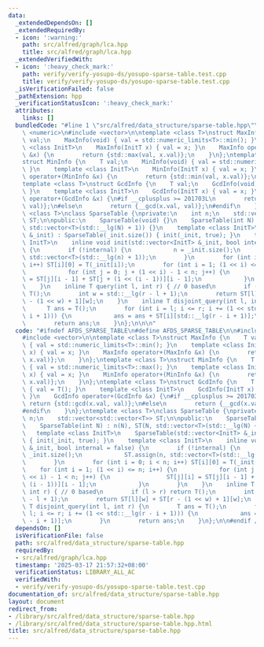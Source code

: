 ```yaml
---
data:
  _extendedDependsOn: []
  _extendedRequiredBy:
  - icon: ':warning:'
    path: src/alfred/graph/lca.hpp
    title: src/alfred/graph/lca.hpp
  _extendedVerifiedWith:
  - icon: ':heavy_check_mark:'
    path: verify/verify-yosupo-ds/yosupo-sparse-table.test.cpp
    title: verify/verify-yosupo-ds/yosupo-sparse-table.test.cpp
  _isVerificationFailed: false
  _pathExtension: hpp
  _verificationStatusIcon: ':heavy_check_mark:'
  attributes:
    links: []
  bundledCode: "#line 1 \"src/alfred/data_structure/sparse-table.hpp\"\n\n\n\n#include\
    \ <numeric>\n#include <vector>\n\ntemplate <class T>\nstruct MaxInfo {\n    T\
    \ val;\n    MaxInfo(void) { val = std::numeric_limits<T>::min(); }\n    template\
    \ <class InitT>\n    MaxInfo(InitT x) { val = x; }\n    MaxInfo operator+(MaxInfo\
    \ &x) {\n        return {std::max(val, x.val)};\n    }\n};\ntemplate <class T>\n\
    struct MinInfo {\n    T val;\n    MinInfo(void) { val = std::numeric_limits<T>::max();\
    \ }\n    template <class InitT>\n    MinInfo(InitT x) { val = x; }\n    MinInfo\
    \ operator+(MinInfo &x) {\n        return {std::min(val, x.val)};\n    }\n};\n\
    template <class T>\nstruct GcdInfo {\n    T val;\n    GcdInfo(void) { val = T();\
    \ }\n    template <class InitT>\n    GcdInfo(InitT x) { val = x; }\n    GcdInfo\
    \ operator+(GcdInfo &x) {\n#if __cplusplus >= 201703L\n        return {std::gcd(x.val,\
    \ val)};\n#else\n        return {__gcd(x.val, val)};\n#endif\n    }\n};\ntemplate\
    \ <class T>\nclass SparseTable {\nprivate:\n    int n;\n    std::vector<std::vector<T>>\
    \ ST;\n\npublic:\n    SparseTable(void) {}\n    SparseTable(int N) : n(N), ST(N,\
    \ std::vector<T>(std::__lg(N) + 1)) {}\n    template <class InitT>\n    SparseTable(std::vector<InitT>\
    \ &_init) : SparseTable(_init.size()) { init(_init, true); }\n    template <class\
    \ InitT>\n    inline void init(std::vector<InitT> &_init, bool internal = false)\
    \ {\n        if (!internal) {\n            n = _init.size();\n            ST.assign(n,\
    \ std::vector<T>(std::__lg(n) + 1));\n        }\n        for (int i = 0; i < n;\
    \ i++) ST[i][0] = T(_init[i]);\n        for (int i = 1; (1 << i) <= n; i++) {\n\
    \            for (int j = 0; j + (1 << i) - 1 < n; j++) {\n                ST[j][i]\
    \ = ST[j][i - 1] + ST[j + (1 << (i - 1))][i - 1];\n            }\n        }\n\
    \    }\n    inline T query(int l, int r) { // 0 based\n        if (l > r) return\
    \ T();\n        int w = std::__lg(r - l + 1);\n        return ST[l][w] + ST[r\
    \ - (1 << w) + 1][w];\n    }\n    inline T disjoint_query(int l, int r) {\n  \
    \      T ans = T();\n        for (int i = l; i <= r; i += (1 << std::__lg(r -\
    \ i + 1))) {\n            ans = ans + ST[i][std::__lg(r - i + 1)];\n        }\n\
    \        return ans;\n    }\n};\n\n\n"
  code: "#ifndef AFDS_SPARSE_TABLE\n#define AFDS_SPARSE_TABLE\n\n#include <numeric>\n\
    #include <vector>\n\ntemplate <class T>\nstruct MaxInfo {\n    T val;\n    MaxInfo(void)\
    \ { val = std::numeric_limits<T>::min(); }\n    template <class InitT>\n    MaxInfo(InitT\
    \ x) { val = x; }\n    MaxInfo operator+(MaxInfo &x) {\n        return {std::max(val,\
    \ x.val)};\n    }\n};\ntemplate <class T>\nstruct MinInfo {\n    T val;\n    MinInfo(void)\
    \ { val = std::numeric_limits<T>::max(); }\n    template <class InitT>\n    MinInfo(InitT\
    \ x) { val = x; }\n    MinInfo operator+(MinInfo &x) {\n        return {std::min(val,\
    \ x.val)};\n    }\n};\ntemplate <class T>\nstruct GcdInfo {\n    T val;\n    GcdInfo(void)\
    \ { val = T(); }\n    template <class InitT>\n    GcdInfo(InitT x) { val = x;\
    \ }\n    GcdInfo operator+(GcdInfo &x) {\n#if __cplusplus >= 201703L\n       \
    \ return {std::gcd(x.val, val)};\n#else\n        return {__gcd(x.val, val)};\n\
    #endif\n    }\n};\ntemplate <class T>\nclass SparseTable {\nprivate:\n    int\
    \ n;\n    std::vector<std::vector<T>> ST;\n\npublic:\n    SparseTable(void) {}\n\
    \    SparseTable(int N) : n(N), ST(N, std::vector<T>(std::__lg(N) + 1)) {}\n \
    \   template <class InitT>\n    SparseTable(std::vector<InitT> &_init) : SparseTable(_init.size())\
    \ { init(_init, true); }\n    template <class InitT>\n    inline void init(std::vector<InitT>\
    \ &_init, bool internal = false) {\n        if (!internal) {\n            n =\
    \ _init.size();\n            ST.assign(n, std::vector<T>(std::__lg(n) + 1));\n\
    \        }\n        for (int i = 0; i < n; i++) ST[i][0] = T(_init[i]);\n    \
    \    for (int i = 1; (1 << i) <= n; i++) {\n            for (int j = 0; j + (1\
    \ << i) - 1 < n; j++) {\n                ST[j][i] = ST[j][i - 1] + ST[j + (1 <<\
    \ (i - 1))][i - 1];\n            }\n        }\n    }\n    inline T query(int l,\
    \ int r) { // 0 based\n        if (l > r) return T();\n        int w = std::__lg(r\
    \ - l + 1);\n        return ST[l][w] + ST[r - (1 << w) + 1][w];\n    }\n    inline\
    \ T disjoint_query(int l, int r) {\n        T ans = T();\n        for (int i =\
    \ l; i <= r; i += (1 << std::__lg(r - i + 1))) {\n            ans = ans + ST[i][std::__lg(r\
    \ - i + 1)];\n        }\n        return ans;\n    }\n};\n\n#endif // AFDS_SPARSE_TABLE\n"
  dependsOn: []
  isVerificationFile: false
  path: src/alfred/data_structure/sparse-table.hpp
  requiredBy:
  - src/alfred/graph/lca.hpp
  timestamp: '2025-03-17 21:57:32+08:00'
  verificationStatus: LIBRARY_ALL_AC
  verifiedWith:
  - verify/verify-yosupo-ds/yosupo-sparse-table.test.cpp
documentation_of: src/alfred/data_structure/sparse-table.hpp
layout: document
redirect_from:
- /library/src/alfred/data_structure/sparse-table.hpp
- /library/src/alfred/data_structure/sparse-table.hpp.html
title: src/alfred/data_structure/sparse-table.hpp
---
```

